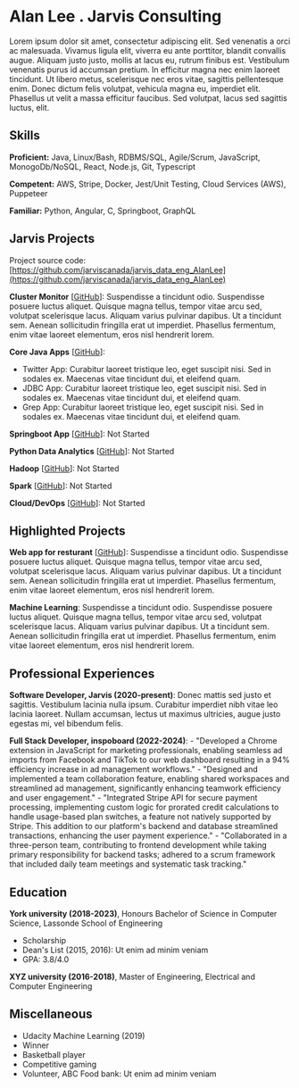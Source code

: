 # Alan Lee . Jarvis Consulting

Lorem ipsum dolor sit amet, consectetur adipiscing elit. Sed venenatis a orci ac malesuada. Vivamus ligula elit, viverra eu ante porttitor, blandit convallis augue. Aliquam justo justo, mollis at lacus eu, rutrum finibus est. Vestibulum venenatis purus id accumsan pretium. In efficitur magna nec enim laoreet tincidunt. Ut libero metus, scelerisque nec eros vitae, sagittis pellentesque enim. Donec dictum felis volutpat, vehicula magna eu, imperdiet elit. Phasellus ut velit a massa efficitur faucibus. Sed volutpat, lacus sed sagittis luctus, elit.

## Skills

**Proficient:** Java, Linux/Bash, RDBMS/SQL, Agile/Scrum, JavaScript, MonogoDb/NoSQL, React, Node.js, Git, Typescript

**Competent:** AWS, Stripe, Docker, Jest/Unit Testing, Cloud Services (AWS), Puppeteer

**Familiar:** Python, Angular, C, Springboot, GraphQL

## Jarvis Projects

Project source code: [https://github.com/jarviscanada/jarvis_data_eng_AlanLee](https://github.com/jarviscanada/jarvis_data_eng_AlanLee)


**Cluster Monitor** [[GitHub](https://github.com/jarviscanada/jarvis_data_eng_AlanLee/tree/master/linux_sql)]: Suspendisse a tincidunt odio. Suspendisse posuere luctus aliquet. Quisque magna tellus, tempor vitae arcu sed, volutpat scelerisque lacus. Aliquam varius pulvinar dapibus. Ut a tincidunt sem. Aenean sollicitudin fringilla erat ut imperdiet. Phasellus fermentum, enim vitae laoreet elementum, eros nisl hendrerit lorem.

**Core Java Apps** [[GitHub](https://github.com/jarviscanada/jarvis_data_eng_AlanLee/tree/master/core_java)]:
      
  - Twitter App: Curabitur laoreet tristique leo, eget suscipit nisi. Sed in sodales ex. Maecenas vitae tincidunt dui, et eleifend quam.
  - JDBC App: Curabitur laoreet tristique leo, eget suscipit nisi. Sed in sodales ex. Maecenas vitae tincidunt dui, et eleifend quam.
  - Grep App: Curabitur laoreet tristique leo, eget suscipit nisi. Sed in sodales ex. Maecenas vitae tincidunt dui, et eleifend quam.

**Springboot App** [[GitHub](https://github.com/jarviscanada/jarvis_data_eng_AlanLee/tree/master/springboot)]: Not Started

**Python Data Analytics** [[GitHub](https://github.com/jarviscanada/jarvis_data_eng_AlanLee/tree/master/python_data_anlytics)]: Not Started

**Hadoop** [[GitHub](https://github.com/jarviscanada/jarvis_data_eng_AlanLee/tree/master/hadoop)]: Not Started

**Spark** [[GitHub](https://github.com/jarviscanada/jarvis_data_eng_AlanLee/tree/master/spark)]: Not Started

**Cloud/DevOps** [[GitHub](https://github.com/jarviscanada/jarvis_data_eng_AlanLee/tree/master/cloud_devops)]: Not Started


## Highlighted Projects
**Web app for resturant** [[GitHub](https://github.com/jarviscanada/jarvis_profile_builder)]: Suspendisse a tincidunt odio. Suspendisse posuere luctus aliquet. Quisque magna tellus, tempor vitae arcu sed, volutpat scelerisque lacus. Aliquam varius pulvinar dapibus. Ut a tincidunt sem. Aenean sollicitudin fringilla erat ut imperdiet. Phasellus fermentum, enim vitae laoreet elementum, eros nisl hendrerit lorem.

**Machine Learning**: Suspendisse a tincidunt odio. Suspendisse posuere luctus aliquet. Quisque magna tellus, tempor vitae arcu sed, volutpat scelerisque lacus. Aliquam varius pulvinar dapibus. Ut a tincidunt sem. Aenean sollicitudin fringilla erat ut imperdiet. Phasellus fermentum, enim vitae laoreet elementum, eros nisl hendrerit lorem.


## Professional Experiences

**Software Developer, Jarvis (2020-present)**: Donec mattis sed justo et sagittis. Vestibulum lacinia nulla ipsum. Curabitur imperdiet nibh vitae leo lacinia laoreet. Nullam accumsan, lectus ut maximus ultricies, augue justo egestas mi, vel bibendum felis.

**Full Stack Developer, inspoboard (2022-2024)**: - "Developed a Chrome extension in JavaScript for marketing professionals, enabling seamless ad imports from Facebook and TikTok to our web dashboard resulting in a 94% efficiency increase in ad management workflows." - "Designed and implemented a team collaboration feature, enabling shared workspaces and streamlined ad management, significantly enhancing teamwork efficiency and user engagement." - "Integrated Stripe API for secure payment processing, implementing custom logic for prorated credit calculations to handle usage-based plan switches, a feature not natively supported by Stripe. This addition to our platform's backend and database streamlined transactions, enhancing the user payment experience." - "Collaborated in a three-person team, contributing to frontend development while taking primary responsibility for backend tasks; adhered to a scrum framework that included daily team meetings and systematic task tracking."



## Education
**York university (2018-2023)**, Honours Bachelor of Science in Computer Science, Lassonde School of Engineering
- Scholarship
- Dean's List (2015, 2016): Ut enim ad minim veniam
- GPA: 3.8/4.0

**XYZ university (2016-2018)**, Master of Engineering, Electrical and Computer Engineering


## Miscellaneous
- Udacity Machine Learning (2019)
- Winner
- Basketball player
- Competitive gaming
- Volunteer, ABC Food bank: Ut enim ad minim veniam